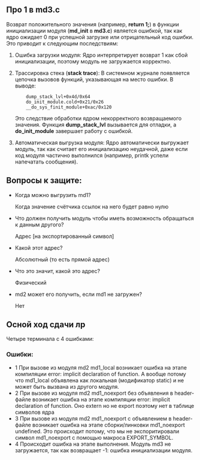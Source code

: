## Про 1 в md3.c

Возврат положительного значения (например, **return 1;**) в функции инициализации модуля (**md_init** в **md3.c**) является ошибкой, так как ядро ожидает 0 при успешной загрузке или отрицательный код ошибки. Это приводит к следующим последствиям:

1. Ошибка загрузки модуля: Ядро интерпретирует возврат 1 как сбой инициализации, поэтому модуль не загружается корректно.
2. Трассировка стека (**stack trace**): В системном журнале появляется цепочка вызовов функций, указывающая на место ошибки. В выводе:
    ```
        dump_stack_lvl+0x4d/0x64
        do_init_module.cold+0x21/0x26
        __do_sys_finit_module+0xac/0x120
    ```
   
   Это следствие обработки ядром некорректного возвращаемого значения. Функция **dump_stack_lvl** вызывается для отладки, а **do_init_module** завершает работу с ошибкой.

3. Автоматическая выгрузка модуля: Ядро автоматически выгружает модуль, так как считает его инициализацию неудачной, даже если код модуля частично выполнился (например, printk успели напечатать сообщения).

## Вопросы к защите:
- Когда можно выгрузить md1?

    Когда значение счётчика ссылок на него будет равно нулю
- Что должен получить модуль чтобы иметь возможность обращаться к данным другого?
    
    Адрес [на экспортированный символ]
- Какой этот адрес?
    
    Абсолютный (то есть прямой адрес)
- Что это значит, какой это адрес?
    
    Физический
- md2 может его получить, если md1 не загружен?
    
    Нет

## Осной ход сдачи лр

Четыре терминала с 4 ошибками:
### Ошибки:
- 1 При вызове из модуля md2 md1_local возникает ошибка на этапе компиляции error: implicit declaration of function. А вообще потому что md1_local объявлена как локальная (модификатор static) и не может быть вызвана из другого модуля.
- 2 При вызове из модуля md2 md1_noexport без объявления в header-файле возникает ошибка на этапе компиляции error: implicit declaration of function. Оно extern но не export поэтому нет в таблице символов ядра
- 3 При вызове из модуля md2 md1_noexport с объявлением в header-файле возникает ошибка на этапе сборки/линковки md1_noexport undefined. Это происходит потому, что мы не экспоритировали символ md1_noexport с помощью макроса EXPORT_SYMBOL.
- 4 Происходит ошибка на этапе выполнения. Модуль md3 не загружается, так как возвращает -1: ошибка инициализации модуля.
